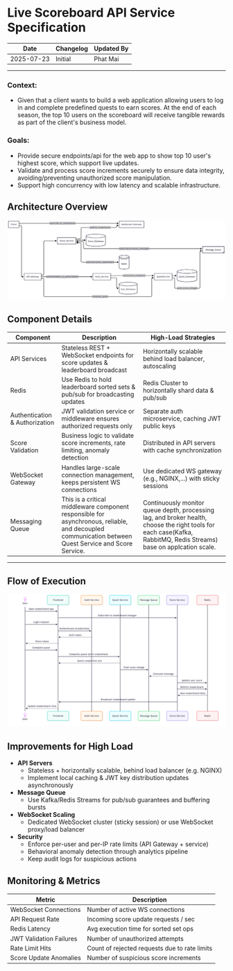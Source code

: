 # Live Scoreboard API Service Specification

| Date       | Changelog | Updated By |
| ---------- | --------- | ---------- |
| 2025-07-23 | Initial   | Phat Mai   |

---

### Context:

- Given that a client wants to build a web application allowing users to log in and complete predefined quests to earn scores. At the end of each season, the top 10 users on the scoreboard will receive tangible rewards as part of the client's business model.

### Goals:

- Provide secure endpoints/api for the web app to show top 10 user's highest score, which support live updates.
- Validate and process score increments securely to ensure data integrity, avoiding/preventing unauthorized score manipulation.
- Support high concurrency with low latency and scalable infrastructure.

## Architecture Overview

<img src="./overview.png" />

## Component Details

| Component                      | Description                                                                                                                                          | High-Load Strategies                                                                                                                                                |
| ------------------------------ | ---------------------------------------------------------------------------------------------------------------------------------------------------- | ------------------------------------------------------------------------------------------------------------------------------------------------------------------- |
| API Services                   | Stateless REST + WebSocket endpoints for score updates & leaderboard broadcast                                                                       | Horizontally scalable behind load balancer, autoscaling                                                                                                             |
| Redis                          | Use Redis to hold leaderboard sorted sets & pub/sub for broadcasting updates                                                                         | Redis Cluster to horizontally shard data & pub/sub                                                                                                                  |
| Authentication & Authorization | JWT validation service or middleware ensures authorized requests only                                                                                | Separate auth microservice, caching JWT public keys                                                                                                                 |
| Score Validation               | Business logic to validate score increments, rate limiting, anomaly detection                                                                        | Distributed in API servers with cache synchronization                                                                                                               |
| WebSocket Gateway              | Handles large-scale connection management, keeps persistent WS connections                                                                           | Use dedicated WS gateway (e.g., NGINX,...) with sticky sessions                                                                                                     |
| Messaging Queue                | This is a critical middleware component responsible for asynchronous, reliable, and decoupled communication between Quest Service and Score Service. | Continuously monitor queue depth, processing lag, and broker health, choose the right tools for each case(Kafka, RabbitMQ, Redis Streams) base on applcation scale. |

---

## Flow of Execution

<img src="./sequence.png" />

## Improvements for High Load

- **API Servers**
  - Stateless + horizontally scalable, behind load balancer (e.g. NGINX)
  - Implement local caching & JWT key distribution updates asynchronously
- **Message Queue**
  - Use Kafka/Redis Streams for pub/sub guarantees and buffering bursts
- **WebSocket Scaling**
  - Dedicated WebSocket cluster (sticky session) or use WebSocket proxy/load balancer
- **Security**
  - Enforce per-user and per-IP rate limits (API Gateway + service)
  - Behavioral anomaly detection through analytics pipeline
  - Keep audit logs for suspicious actions

## Monitoring & Metrics

| Metric                  | Description                                   |
| ----------------------- | --------------------------------------------- |
| WebSocket Connections   | Number of active WS connections               |
| API Request Rate        | Incoming score update requests / sec          |
| Redis Latency           | Avg execution time for sorted set ops         |
| JWT Validation Failures | Number of unauthorized attempts               |
| Rate Limit Hits         | Count of rejected requests due to rate limits |
| Score Update Anomalies  | Number of suspicious score increments         |

